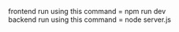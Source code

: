 frontend run using this command = npm run dev
<br/>
backend run using this command = node server.js
